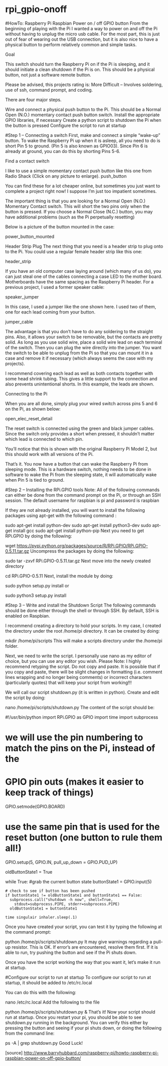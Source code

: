 # rpi_gpio-onoff

#HowTo: Raspberry Pi Raspbian Power on / off GPIO button
From the beginning of playing with the Pi I wanted a way to power on and off the Pi without having to unplug the micro usb cable. For the most part, this is just out of fear of wearing out the USB connection, but it is also nice to have a physical button to perform relatively common and simple tasks.

Goal

This switch should turn the Raspberry Pi on if the Pi is sleeping, and it should initiate a clean shutdown if the Pi is on. This should be a physical button, not just a software remote button.

Please be advised, this projects rating is: More Difficult – Involves soldering, use of ssh, command prompt, and coding.

There are four major steps.

Wire and connect a physical push button to the Pi. This should be a Normal Open (N.O.) momentary contact push button switch.
Install the appropriate GPIO libraries, if necessary
Create a python script to shutdown the Pi when the button is pressed
Configure the script to run at startup

#Step 1 – Connecting a switch
First, make and connect a simple “wake-up” button. To wake the Raspberry Pi up when it is asleep, all you need to do is short Pin 5 to ground. (Pin 5 is also known as GPIO03). Since Pin 6 is already at ground, you can do this by shorting Pins 5-6.

Find a contact switch

I like to use a simple momentary contact push button like this one from Radio Shack (Click on any picture to enlarge).
push_button

You can find these for a lot cheaper online, but sometimes you just want to complete a project right now! I suppose I’m just too impatient sometimes.

The important thing is that you are looking for a Normal Open (N.O.) Momentary Contact switch. This will short the two pins only when the button is pressed. If you choose a Normal Close (N.C.) button, you may have additional problems (such as the Pi perpetually resetting)

Below is a picture of the button mounted in the case:

power_button_mounted

Header Strip Plug The next thing that you need is a header strip to plug onto to the Pi. You could use a regular female header strip like this one:

header_strip

If you have an old computer case laying around (which many of us do), you can just steal one of the cables connecting a case LED to the mother board. Motherboards have the same spacing as the Raspberry Pi header. For a previous project, I used a former speaker cable:

speaker_jumper

In this case, I used a jumper like the one shown here. I used two of them, one for each lead coming from your button.

jumper_cable

The advantage is that you don’t have to do any soldering to the straight pins. Also, it allows your switch to be removable, but the contacts are pretty solid. As long as you use solid wire, place a solid wire lead on each terminal of the switch. Then you can plug the wire directly into the jumper. You want the switch to be able to unplug from the Pi so that you can mount it in a case and remove it if necessary (which always seems the case with my projects).

I recommend covering each lead as well as both contacts together with some head shrink tubing. This gives a little support to the connection and also prevents unintentional shorts. In this example, the leads are shown.

Connecting to the Pi

When you are all done, simply plug your wired switch across pins 5 and 6 on the Pi, as shown below:

open_elec_reset_detail

The reset switch is connected using the green and black jumper cables. Since the switch only provides a short when pressed, it shouldn’t matter which lead is connected to which pin.

You’ll notice that this is shown with the original Raspberry Pi Model 2, but this should work with all versions of the Pi.

That’s it. You now have a button that can wake the Raspberry Pi from sleeping mode. This is a hardware switch, nothing needs to be done in software to wake the Pi from the sleeping state, it will automatically wake when Pin 5 is tied to ground.


#Step 2 – Installing the RPi.GPIO tools
Note: All of the following commands can either be done from the command prompt on the Pi, or through an SSH session. The default username for raspbian is pi and password is raspbian

If they are not already installed, you will want to install the following packages using apt-get with the following command :

sudo apt-get install python-dev
sudo apt-get install python3-dev 
sudo apt-get install gcc 
sudo apt-get install python-pip
Next you need to get RPi.GPIO by doing the following:

wget https://pypi.python.org/packages/source/R/RPi.GPIO/RPi.GPIO-0.5.11.tar.gz
Uncompress the packages by doing the following:

sudo tar -zxvf RPi.GPIO-0.5.11.tar.gz
Next move into the newly created directory

cd RPi.GPIO-0.5.11
Next, install the module by doing:

sudo python setup.py install
or

sudo python3 setup.py install

#Step 3 – Write and install the Shutdown Script
The following commands should be done either through the shell or through SSH. By default, SSH is enabled on Raspbian.

I recommend creating a directory to hold your scripts. In my case, I created the directory under the root /home/pi directory. It can be created by doing:

mkdir /home/pi/scripts
This will make a scripts directory under the /home/pi folder.

Next, we need to write the script. I personally use nano as my editor of choice, but you can use any editor you wish. Please Note: I highly recommend retyping the script. Do not copy and paste. It is possible that if you copy and paste, there will be slight changes in formatting (i.e. comment lines wrapping and no longer being comments) or incorrect characters (particularly quotes) that will keep your script from working!!!

We will call our script shutdown.py (it is written in python). Create and edit the script by doing:

nano /home/pi/scripts/shutdown.py
The content of the script should be:

 #!/usr/bin/python
import RPi.GPIO as GPIO
import time
import subprocess

 # we will use the pin numbering to match the pins on the Pi, instead of the 
 # GPIO pin outs (makes it easier to keep track of things)

GPIO.setmode(GPIO.BOARD)  

 # use the same pin that is used for the reset button (one button to rule them all!)
GPIO.setup(5, GPIO.IN, pull_up_down = GPIO.PUD_UP)  

oldButtonState1 = True

while True:
    #grab the current button state
    buttonState1 = GPIO.input(5)

    # check to see if button has been pushed
    if buttonState1 != oldButtonState1 and buttonState1 == False:
      subprocess.call("shutdown -h now", shell=True, 
        stdout=subprocess.PIPE, stderr=subprocess.PIPE)
      oldButtonState1 = buttonState1

    time singulair inhaler.sleep(.1)
Once you have created your script, you can test it by typing the following at the command prompt:

python /home/pi/scripts/shutdown.py
It may give warnings regarding a pull-up resistor. This is OK. If error’s are encountered, resolve them first. If it is able to run, try pushing the button and see if the Pi shuts down.

Once you have the script working the way that you want it, let’s make it run at startup.

#Configure our script to run at startup
To configure our script to run at startup, it should be added to /etc/rc.local

You can do this with the following:

nano /etc/rc.local
Add the following to the file

python /home/pi/scripts/shutdown.py &
That’s it! Now your script should run at startup. Once you restart your pi, you should be able to see shutdown.py running in the background. You can verify this either by pressing the button and seeing if your pi shuts down, or doing the following from the command line:

ps -A | grep shutdown.py
Good Luck!


[source]
http://www.barryhubbard.com/raspberry-pi/howto-raspberry-pi-raspbian-power-on-off-gpio-button/
